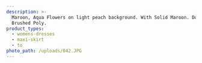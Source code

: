 ```yaml
---
description: >-
  Maroon, Aqua Flowers on light peach background. With Solid Maroon. Double
  Brushed Poly.
product_types:
  - womens-dresses
  - maxi-skirt
  - to
photo_path: /uploads/042.JPG
---
```


